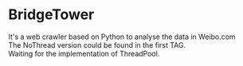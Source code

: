 # BridgeTower
It's a web crawler based on Python to analyse the data in Weibo.com  
The NoThread version could be found in the first TAG.  
Waiting for the implementation of ThreadPool.  